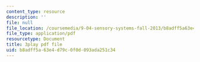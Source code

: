 ```yaml
---
content_type: resource
description: ''
file: null
file_location: /coursemedia/9-04-sensory-systems-fall-2013/b8adff5a63e4d79c0f0d093ada251c34_A0KpTR_Ujks.pdf
file_type: application/pdf
resourcetype: Document
title: 3play pdf file
uid: b8adff5a-63e4-d79c-0f0d-093ada251c34
---
```

